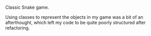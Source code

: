 Classic Snake game.

Using classes to represent the objects in my game was a bit of an afterthought, which left my code to be quite poorly structured after refactoring.
